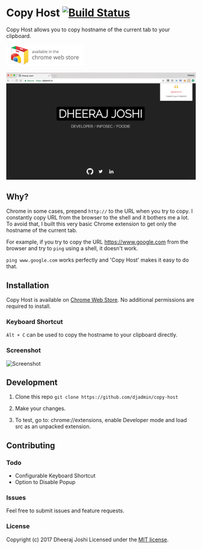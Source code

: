 # Copy Host [![Build Status](https://travis-ci.org/djadmin/copy-host.svg?branch=master)](https://travis-ci.org/djadmin/copy-host)

Copy Host allows you to copy hostname of the current tab to your clipboard.

[![Install](/screenshots/store_badge.png)](https://chrome.google.com/webstore/detail/copy-host/bnimbjbohdeakocjbldadiggnlmlgmie)

![Screenshot](/screenshots/fullshot.png)

## Why?

Chrome in some cases, prepend ```http://``` to the URL when you try to copy. I constantly copy URL from the browser to the shell and it bothers me a lot. 
To avoid that, I built this very basic Chrome extension to get only the hostname of the current tab.

For example, if you try to copy the URL https://www.google.com from the browser and try to ```ping``` using a shell, it doesn't work.

```ping www.google.com``` works perfectly and 'Copy Host' makes it easy to do that.

## Installation

Copy Host is available on [Chrome Web Store](https://chrome.google.com/webstore/detail/copy-host/bnimbjbohdeakocjbldadiggnlmlgmie). No additional permissions are required to install.

### Keyboard Shortcut

```Alt + C``` can be used to copy the hostname to your clipboard directly.

### Screenshot
![Screenshot](/screenshots/shot.png)

## Development

1. Clone this repo 
```git clone https://github.com/djadmin/copy-host```

2. Make your changes.

3. To test, go to: chrome://extensions, enable Developer mode and load src as an unpacked extension.

## Contributing

### Todo

* Configurable Keyboard Shortcut
* Option to Disable Popup 

### Issues

Feel free to submit issues and feature requests.

### License

Copyright (c) 2017 Dheeraj Joshi
Licensed under the [MIT license](http://opensource.org/licenses/MIT).